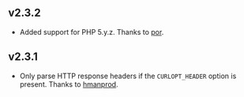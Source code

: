 ## v2.3.2

* Added support for PHP 5.y.z. Thanks to [por](//github.com/por).

## v2.3.1

* Only parse HTTP response headers if the `CURLOPT_HEADER` option is present. Thanks to [hmanprod](//github.com/hmanprod).
